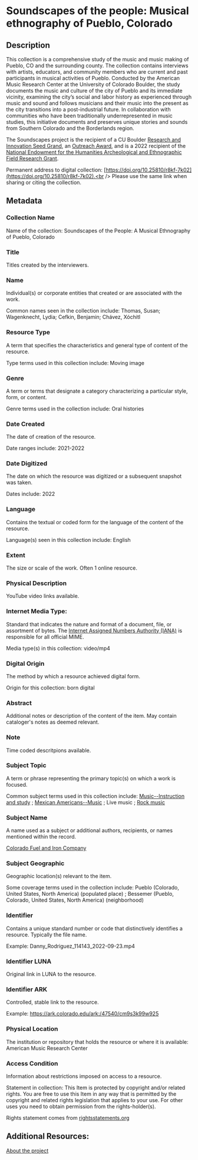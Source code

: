 # Soundscapes of the people: Musical ethnography of Pueblo, Colorado
## Description
This collection is a comprehensive study of the music and music making of Pueblo, CO and the surrounding county. The collection contains interviews with artists, educators, and community members who are current and past participants in musical activities of Pueblo. Conducted by the American Music Research Center at the University of Colorado Boulder, the study documents the music and culture of the city of Pueblo and its immediate vicinity, examining the city’s social and labor history as experienced through music and sound and follows musicians and their music into the present as the city transitions into a post-industrial future. In collaboration with communities who have been traditionally underrepresented in music studies, this initiative documents and preserves unique stories and sounds from Southern Colorado and the Borderlands region.

The Soundscapes project is the recipient of a CU Boulder [Research and Innovation Seed Grand](https://www.colorado.edu/researchinnovation/research-development/funding/rio-funding-opportunities/research-innovation-seed-grant-program/2021), an [Outreach Award](https://www.colorado.edu/outreach/ooe/outreach-awards/2021-22-outreach-awards), and is a 2022 recipient of the [National Endowment for the Humanities Archeological and Ethnographic Field Research Grant](https://www.neh.gov/sites/default/files/inline-files/NEH%20grant%20awards%20April%202022%20state%20by%20state%20.pdf).

Permanent address to digital collection: [https://doi.org/10.25810/r8kf-7k02](https://doi.org/10.25810/r8kf-7k02).<br /> 
Please use the same link when sharing or citing the collection.
## Metadata
### Collection Name
Name of the collection: Soundscapes of the People: A Musical Ethnography of Pueblo, Colorado
### Title
Titles created by the interviewers.

### Name
Individual(s) or corporate entities that created or are associated with the work. 

Common names seen in the collection include: Thomas, Susan; Wagenknecht, Lydia; Cefkin, Benjamin; Chávez, Xóchitl  

### Resource Type
A term that specifies the characteristics and general type of content of the resource. 

Type terms used in this collection include: Moving image 

### Genre
A term or terms that designate a category characterizing a particular style, form, or content. 

Genre terms used in the collection include: Oral histories 

### Date Created
The date of creation of the resource. 

Date ranges include: 2021-2022

### Date Digitized
The date on which the resource was digitized or a subsequent snapshot was taken. 

Dates include: 2022

### Language
Contains the textual or coded form for the language of the content of the resource. 

Language(s) seen in this collection include: English

### Extent
The size or scale of the work. Often 1 online resource.

### Physical Description

YouTube video links available.

### Internet Media Type: 
Standard that indicates the nature and format of a document, file, or assortment of bytes. The [Internet Assigned Numbers Authority (IANA)](https://www.iana.org/assignments/media-types/media-types.xhtml) is responsible for all official MIME. 

Media type(s) in this collection: video/mp4

### Digital Origin
The method by which a resource achieved digital form.

 Origin for this collection: born digital

### Abstract
Additional notes or description of the content of the item. May contain cataloger's notes as deemed relevant.

### Note
Time coded descritpions available.

### Subject Topic
A term or phrase representing the primary topic(s) on which a work is focused. 

Common subject terms used in this collection include: [Music--Instruction and study](http://id.worldcat.org/fast/1030347) ; [Mexican Americans--Music](http://id.worldcat.org/fast/1019132) ; Live music ; [Rock music](http://id.worldcat.org/fast/1099204)

### Subject Name
A name used as a subject or additional authors, recipients, or names mentioned within the record.

[Colorado Fuel and Iron Company](http://id.worldcat.org/fast/572993)

### Subject Geographic
Geographic location(s) relevant to the item. 

Some coverage terms used in the collection include: Pueblo (Colorado, United States, North America) (populated place) ; Bessemer (Pueblo, Colorado, United States, North America) (neighborhood)


### Identifier
Contains a unique standard number or code that distinctively identifies a resource. Typically the file name. 

Example: Danny_Rodriguez_114143_2022-09-23.mp4
### Identifier LUNA	
Original link in LUNA to the resource. 
### Identifier ARK
Controlled, stable link to the resource. 

Example: https://ark.colorado.edu/ark:/47540/cm9s3k99w925

### Physical Location
The institution or repository that holds the resource or where it is available: American Music Research Center

### Access Condition
Information about restrictions imposed on access to a resource.

Statement in collection: This Item is protected by copyright and/or related rights. You are free to use this Item in any way that is permitted by the copyright and related rights legislation that applies to your use. For other uses you need to obtain permission from the rights-holder(s).

Rights statement comes from [rightsstatements.org](https://rightsstatements.org/page/1.0/?language=en)

## Additional Resources:
[About the project](https://www.colorado.edu/amrc/2023/01/24/graduate-student-researchers-explore-pueblos-soundscapes)

